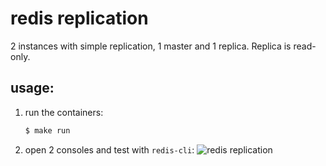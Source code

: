 # redis replication

2 instances with simple replication, 1 master and 1 replica. Replica is read-only.

## usage:

1. run the containers:
	```sh
	$ make run
	```

1. open 2 consoles and test with `redis-cli`:
	![redis replication](https://user-images.githubusercontent.com/4842605/69571853-b0e26600-0fa1-11ea-922a-646d70068a1b.png)
